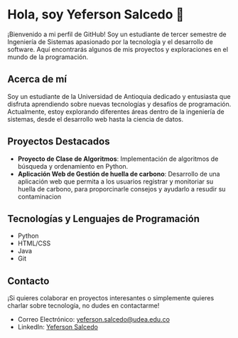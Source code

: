 # Hola, soy Yeferson Salcedo 👋

¡Bienvenido a mi perfil de GitHub! Soy un estudiante de tercer semestre de Ingeniería de Sistemas apasionado por la tecnología y el desarrollo de software. Aquí encontrarás algunos de mis proyectos y exploraciones en el mundo de la programación.

## Acerca de mí

Soy un estudiante de la Universidad de Antioquia dedicado y entusiasta que disfruta aprendiendo sobre nuevas tecnologías y desafíos de programación. Actualmente, estoy explorando diferentes áreas dentro de la ingeniería de sistemas, desde el desarrollo web hasta la ciencia de datos.

## Proyectos Destacados

- **Proyecto de Clase de Algoritmos**: Implementación de algoritmos de búsqueda y ordenamiento en Python.
- **Aplicación Web de Gestión de huella de carbono**: Desarrollo de una aplicación web que permita a los usuarios registrar y monitoriar su huella de carbono, para proporcinarle consejos y ayudarlo a resudir su contaminacion 

## Tecnologías y Lenguajes de Programación

- Python
- HTML/CSS
- Java
- Git

## Contacto

¡Si quieres colaborar en proyectos interesantes o simplemente quieres charlar sobre tecnología, no dudes en contactarme!

- Correo Electrónico: yeferson.salcedo@udea.edu.co
- LinkedIn: [Yeferson Salcedo](https://www.linkedin.com/in/tuperfil)


